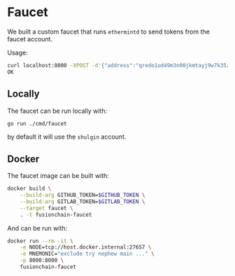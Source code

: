 # Faucet

We built a custom faucet that runs `ethermintd` to send tokens from the faucet
account.

Usage:

```sh
curl localhost:8000 -XPOST -d'{"address":"qredo1ud49m3n00jkmtayj9w7k35zka3fqcl4lqp2j03"}'
OK
```


## Locally

The faucet can be run locally with:

```sh
go run ./cmd/faucet 
```

by default it will use the `shulgin` account.


## Docker

The faucet image can be built with:

```sh
docker build \
    --build-arg GITHUB_TOKEN=$GITHUB_TOKEN \
    --build-arg GITLAB_TOKEN=$GITLAB_TOKEN \
    --target faucet \
    . -t fusionchain-faucet
```

And can be run with:

```sh
docker run --rm -it \
    -e NODE=tcp://host.docker.internal:27657 \
    -e MNEMONIC="exclude try nephew main ..." \
    -p 8000:8000 \
    fusionchain-faucet
```

